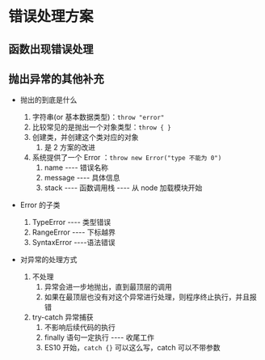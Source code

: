 <!--
 * @Author: your name
 * @Date: 2021-11-01 20:20:13
 * @LastEditTime: 2021-11-04 20:09:34
 * @LastEditors: Please set LastEditors
 * @Description: In User Settings Edit
 * @FilePath: \coderwhy\错误处理方案.md
-->

# 错误处理方案

## 函数出现错误处理

## 抛出异常的其他补充

- 抛出的到底是什么

  1. 字符串(or 基本数据类型)：`throw "error"`
  2. 比较常见的是抛出一个对象类型：`throw { }`
  3. 创建类，并创建这个类对应的对象
     1. 是 2 方案的改进
  4. 系统提供了一个 Error ：`throw new Error("type 不能为 0")`
     1. name ---- 错误名称
     2. message ---- 具体信息
     3. stack ---- 函数调用栈 ---- 从 node 加载模块开始

- Error 的子类
  1. TypeError ---- 类型错误
  2. RangeError ---- 下标越界
  3. SyntaxError ----语法错误
- 对异常的处理方式
  1. 不处理
     1. 异常会进一步地抛出，直到最顶层的调用
     2. 如果在最顶层也没有对这个异常进行处理，则程序终止执行，并且报错
  2. try-catch 异常捕获
     1. 不影响后续代码的执行
     2. finally 语句一定执行 ---- 收尾工作
     3. ES10 开始，`catch {}` 可以这么写，catch 可以不带参数
